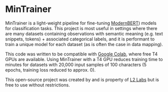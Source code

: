 # MinTrainer

MinTrainer is a light-weight pipeline for fine-tuning [ModernBERT](https://huggingface.co/answerdotai/ModernBERT-base)) models for classification tasks. This project is most useful in settings where there are many datasets containing observations with semantic meaning (e.g. text snippets, tokens) + associated categorical labels, and it is performant to train a unique model for each dataset (as is often the case in data mapping).

This code was written to be compatible with [Google Colab](https://colab.research.google.com/), where free T4 GPUs are available. Using MinTrainer with a T4 GPU reduces training time to minutes for datasets with 20,000 input samples of 100 characters (5 epochs, training loss reduced to approx. 0).

This open-source project was created by and is property of [L2 Labs](https://l2labs.ai/) but is free to use without restrictions.

